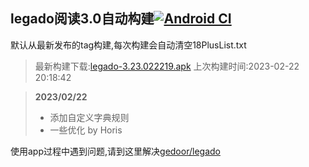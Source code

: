 ## legado阅读3.0自动构建[![Android CI](https://github.com/10bits/gedoor-Build/workflows/Android%20CI/badge.svg)](https://github.com/10bits/gedoor-Build/actions)

默认从最新发布的tag构建,每次构建会自动清空18PlusList.txt

> 最新构建下载:[legado-3.23.022219.apk](https://github.com/EternalTimes/gedoor-Build/releases/download/legado-3.23.022219/legado-3.23.022219.apk) 上次构建时间:2023-02-22 20:18:42
<!--start-->
> **2023/02/22**
> 
> * 添加自定义字典规则
> * 一些优化 by Horis
<!--end-->
  
使用app过程中遇到问题,请到这里解决[gedoor/legado](https://github.com/gedoor/legado/issues)

